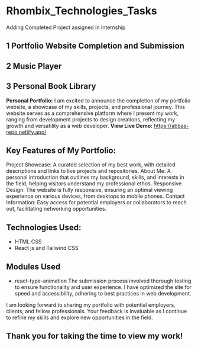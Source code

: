 # Rhombix_Technologies_Tasks
 Adding Completed Project assigned in Internship

## 1 Portfolio Website Completion and Submission
## 2 Music Player
## 3 Personal Book Library

**Personal Portfolio:** I am excited to announce the completion of my portfolio website, a showcase of my skills, projects, and professional journey. This website serves as a comprehensive platform where I present my work, ranging from development projects to design creations, reflecting my growth and versatility as a web developer.
**View Live Demo:** https://abbas-repo.netlify.app/

## Key Features of My Portfolio:

Project Showcase: A curated selection of my best work, with detailed descriptions and links to live projects and repositories.
About Me: A personal introduction that outlines my background, skills, and interests in the field, helping visitors understand my professional ethos.
Responsive Design: The website is fully responsive, ensuring an optimal viewing experience on various devices, from desktops to mobile phones.
Contact Information: Easy access for potential employers or collaborators to reach out, facilitating networking opportunities.

## Technologies Used:
- HTML CSS
- React js and Tailwind CSS

## Modules Used
- react-type-animation
The submission process involved thorough testing to ensure functionality and user experience. I have optimized the site for speed and accessibility, adhering to best practices in web development.

I am looking forward to sharing my portfolio with potential employers, clients, and fellow professionals. Your feedback is invaluable as I continue to refine my skills and explore new opportunities in the field.

## Thank you for taking the time to view my work!
